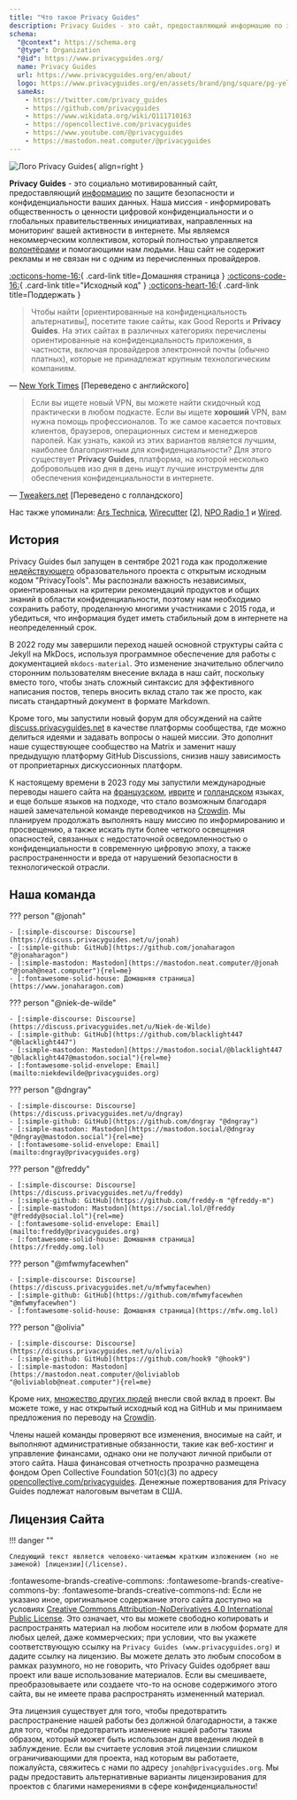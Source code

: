 ```yaml
---
title: "Что такое Privacy Guides"
description: Privacy Guides - это сайт, предоставляющий информацию по защите безопасности и конфиденциальности ваших данных.
schema:
  "@context": https://schema.org
  "@type": Organization
  "@id": https://www.privacyguides.org/
  name: Privacy Guides
  url: https://www.privacyguides.org/en/about/
  logo: https://www.privacyguides.org/en/assets/brand/png/square/pg-yellow.png
  sameAs:
    - https://twitter.com/privacy_guides
    - https://github.com/privacyguides
    - https://www.wikidata.org/wiki/Q111710163
    - https://opencollective.com/privacyguides
    - https://www.youtube.com/@privacyguides
    - https://mastodon.neat.computer/@privacyguides
---
```


![Лого Privacy Guides](../assets/brand/PNG/Square/pg-yellow.png){ align=right }

**Privacy Guides** - это социально мотивированный сайт, предоставляющий [информацию](/kb) по защите безопасности и конфиденциальности ваших данных. Наша миссия - информировать общественность о ценности цифровой конфиденциальности и о глобальных правительственных инициативах, направленных на мониторинг вашей активности в интернете. Мы являемся некоммерческим коллективом, который полностью управляется [волонтёрами](https://discuss.privacyguides.net/g/team) и помогающими нам людьми. Наш сайт не содержит рекламы и не связан ни с одним из перечисленных провайдеров.

[:octicons-home-16:](https://www.privacyguides.org/){ .card-link title=Домашняя страница }
[:octicons-code-16:](https://github.com/privacyguides/privacyguides.org){ .card-link title="Исходный код" }
[:octicons-heart-16:](donate.md){ .card-link title=Поддержать }

> Чтобы найти [ориентированные на конфиденциальность альтернативы], посетите такие сайты, как Good Reports и **Privacy Guides**. На этих сайтах в различных категориях перечислены ориентированные на конфиденциальность приложения, в частности, включая провайдеров электронной почты (обычно платных), которые не принадлежат крупным технологическим компаниям.

— [New York Times](https://www.nytimes.com/wirecutter/guides/online-security-social-media-privacy/) [Переведено с английского]

> Если вы ищете новый VPN, вы можете найти скидочный код практически в любом подкасте. Если вы ищете **хороший** VPN, вам нужна помощь профессионалов. То же самое касается почтовых клиентов, браузеров, операционных систем и менеджеров паролей. Как узнать, какой из этих вариантов является лучшим, наиболее благоприятным для конфиденциальности? Для этого существует **Privacy Guides**, платформа, на которой несколько добровольцев изо дня в день ищут лучшие инструменты для обеспечения конфиденциальности в интернете.

— [Tweakers.net](https://tweakers.net/reviews/10568/op-zoek-naar-privacyvriendelijke-tools-niek-de-wilde-van-privacy-guides.html) [Переведено с голландского]

Нас также упоминали: [Ars Technica](https://arstechnica.com/gadgets/2022/02/is-firefox-ok/), [Wirecutter](https://www.nytimes.com/wirecutter/guides/practical-guide-to-securing-windows-pc/) [[2](https://www.nytimes.com/wirecutter/guides/practical-guide-to-securing-your-mac/)], [NPO Radio 1](https://www.nporadio1.nl/nieuws/binnenland/8eaff3a2-8b29-4f63-9b74-36d2b28b1fe1/ooit-online-eens-wat-doms-geplaatst-ga-jezelf-eens-googlen-en-kijk-dan-wat-je-tegenkomt) и [Wired](https://www.wired.com/story/firefox-mozilla-2022/).

## История

Privacy Guides был запущен в сентябре 2021 года как продолжение [недействующего](privacytools.md) образовательного проекта с открытым исходным кодом "PrivacyTools". Мы распознали важность независимых, ориентированных на критерии рекомендаций продуктов и общих знаний в области конфиденциальности, поэтому нам необходимо сохранить работу, проделанную многими участниками с 2015 года, и убедиться, что информация будет иметь стабильный дом в интернете на неопределенный срок.

В 2022 году мы завершили переход нашей основной структуры сайта с Jekyll на MkDocs, используя программное обеспечение для работы с документацией `mkdocs-material`. Это изменение значительно облегчило сторонним пользователям внесение вклада в наш сайт, поскольку вместо того, чтобы знать сложный синтаксис для эффективного написания постов, теперь вносить вклад стало так же просто, как писать стандартный документ в формате Markdown.

Кроме того, мы запустили новый форум для обсуждений на сайте [discuss.privacyguides.net](https://discuss.privacyguides.net/) в качестве платформы сообщества, где можно делиться идеями и задавать вопросы о нашей миссии. Это дополнит наше существующее сообщество на Matrix и заменит нашу предыдущую платформу GitHub Discussions, снизив нашу зависимость от проприетарных дискуссионных платформ.

К настоящему времени в 2023 году мы запустили международные переводы нашего сайта на [французском](/fr/), [иврите](/he/) и [голландском](/nl/) языках, и еще больше языков на подходе, что стало возможным благодаря нашей замечательной команде переводчиков на [Crowdin](https://crowdin.com/project/privacyguides). Мы планируем продолжать выполнять нашу миссию по информированию и просвещению, а также искать пути более четкого освещения опасностей, связанных с недостаточной осведомленностью о конфиденциальности в современную цифровую эпоху, а также распространенности и вреда от нарушений безопасности в технологической отрасли.

## Наша команда

??? person "@jonah"

    - [:simple-discourse: Discourse](https://discuss.privacyguides.net/u/jonah)
    - [:simple-github: GitHub](https://github.com/jonaharagon "@jonaharagon")
    - [:simple-mastodon: Mastodon](https://mastodon.neat.computer/@jonah "@jonah@neat.computer"){rel=me}
    - [:fontawesome-solid-house: Домашняя страница](https://www.jonaharagon.com)

??? person "@niek-de-wilde"

    - [:simple-discourse: Discourse](https://discuss.privacyguides.net/u/Niek-de-Wilde)
    - [:simple-github: GitHub](https://github.com/blacklight447 "@blacklight447")
    - [:simple-mastodon: Mastodon](https://mastodon.social/@blacklight447 "@blacklight447@mastodon.social"){rel=me}
    - [:fontawesome-solid-envelope: Email](mailto:niekdewilde@privacyguides.org)

??? person "@dngray"

    - [:simple-discourse: Discourse](https://discuss.privacyguides.net/u/dngray)
    - [:simple-github: GitHub](https://github.com/dngray "@dngray")
    - [:simple-mastodon: Mastodon](https://mastodon.social/@dngray "@dngray@mastodon.social"){rel=me}
    - [:fontawesome-solid-envelope: Email](mailto:dngray@privacyguides.org)

??? person "@freddy"

    - [:simple-discourse: Discourse](https://discuss.privacyguides.net/u/freddy)
    - [:simple-github: GitHub](https://github.com/freddy-m "@freddy-m")
    - [:simple-mastodon: Mastodon](https://social.lol/@freddy "@freddy@social.lol"){rel=me}
    - [:fontawesome-solid-envelope: Email](mailto:freddy@privacyguides.org)
    - [:fontawesome-solid-house: Домашняя страница](https://freddy.omg.lol)

??? person "@mfwmyfacewhen"

    - [:simple-discourse: Discourse](https://discuss.privacyguides.net/u/mfwmyfacewhen)
    - [:simple-github: GitHub](https://github.com/mfwmyfacewhen "@mfwmyfacewhen")
    - [:fontawesome-solid-house: Домашняя страница](https://mfw.omg.lol)

??? person "@olivia"

    - [:simple-discourse: Discourse](https://discuss.privacyguides.net/u/olivia)
    - [:simple-github: GitHub](https://github.com/hook9 "@hook9")
    - [:simple-mastodon: Mastodon](https://mastodon.neat.computer/@oliviablob "@oliviablob@neat.computer"){rel=me}

Кроме них, [множество других людей](https://github.com/privacyguides/privacyguides.org/graphs/contributors) внесли свой вклад в проект. Вы можете тоже, у нас открытый исходный код на GitHub и мы принимаем предложения по переводу на [Crowdin](https://crowdin.com/project/privacyguides).

Члены нашей команды проверяют все изменения, вносимые на сайт, и выполняют административные обязанности, такие как веб-хостинг и управление финансами, однако они не получают личной прибыли от этого сайта. Наша финансовая отчетность прозрачно размещена фондом Open Collective Foundation 501(c)(3) по адресу [opencollective.com/privacyguides](https://opencollective.com/privacyguides). Денежные пожертвования для Privacy Guides подлежат налоговым вычетам в США.

## Лицензия Сайта

!!! danger ""

    Следующий текст является человеко-читаемым кратким изложением (но не заменой) [лицензии](/license).

:fontawesome-brands-creative-commons: :fontawesome-brands-creative-commons-by: :fontawesome-brands-creative-commons-nd: Если не указано иное, оригинальное содержание этого сайта доступно на условиях [Creative Commons Attribution-NoDerivatives 4.0 International Public License](https://github.com/privacyguides/privacyguides.org/blob/main/LICENSE). Это означает, что вы можете свободно копировать и распространять материал на любом носителе или в любом формате для любых целей, даже коммерческих; при условии, что вы укажете соответствующую ссылку на `Privacy Guides (www.privacyguides.org)` и дадите ссылку на лицензию. Вы можете делать это любым способом в рамках разумного, но не говорить, что Privacy Guides одобряет ваш проект или ваше использование материалов. Если вы смешиваете, преобразовываете или создаете что-то на основе содержимого этого сайта, вы не имеете права распространять измененный материал.

Эта лицензия существует для того, чтобы предотвратить распространение нашей работы без должной благодарности, а также для того, чтобы предотвратить изменение нашей работы таким образом, который может быть использован для введения людей в заблуждение. Если вы считаете условия этой лицензии слишком ограничивающими для проекта, над которым вы работаете, пожалуйста, свяжитесь с нами по адресу `jonah@privacyguides.org`. Мы рады предоставить альтернативные варианты лицензирования для проектов с благими намерениями в сфере конфиденциальности!
